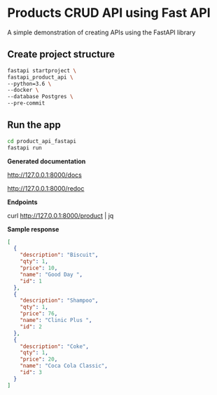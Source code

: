 # Products CRUD API using Fast API

A simple demonstration of creating APIs using the FastAPI library

## Create project structure

```bash
fastapi startproject \
fastapi_product_api \
--python=3.6 \
--docker \
--database Postgres \
--pre-commit
```

## Run the app

```bash
cd product_api_fastapi
fastapi run
```

**Generated documentation**

http://127.0.0.1:8000/docs

http://127.0.0.1:8000/redoc

**Endpoints**

curl http://127.0.0.1:8000/product | jq

**Sample response**

```json
[
  {
    "description": "Biscuit",
    "qty": 1,
    "price": 10,
    "name": "Good Day ",
    "id": 1
  },
  {
    "description": "Shampoo",
    "qty": 1,
    "price": 76,
    "name": "Clinic Plus ",
    "id": 2
  },
  {
    "description": "Coke",
    "qty": 1,
    "price": 20,
    "name": "Coca Cola Classic",
    "id": 3
  }
]
```
